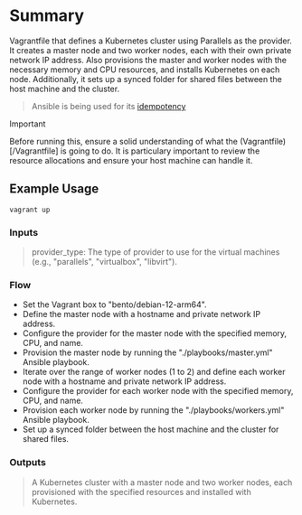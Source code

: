 # Summary

Vagrantfile that defines a Kubernetes cluster using Parallels as the provider. It creates a master node and two worker nodes, each with their own private network IP address. Also provisions the master and worker nodes with the necessary memory and CPU resources, and installs Kubernetes on each node. Additionally, it sets up a synced folder for shared files between the host machine and the cluster.

> Ansible is being used for its [idempotency](https://docs.ansible.com/ansible/latest/reference_appendices/glossary.html#term-Idempotency)

> [!IMPORTANT]
> Before running this, ensure a solid understanding of what the (Vagrantfile)[/Vagrantfile] is going to do. It is particulary important to review the resource allocations and ensure your host machine can handle it. 

## Example Usage

`vagrant up`

### Inputs

> provider_type: The type of provider to use for the virtual machines (e.g., "parallels", "virtualbox", "libvirt").

### Flow

- Set the Vagrant box to "bento/debian-12-arm64".
- Define the master node with a hostname and private network IP address.
- Configure the provider for the master node with the specified memory, CPU, and name.
- Provision the master node by running the "./playbooks/master.yml" Ansible playbook.
- Iterate over the range of worker nodes (1 to 2) and define each worker node with a hostname and private network IP address.
- Configure the provider for each worker node with the specified memory, CPU, and name.
- Provision each worker node by running the "./playbooks/workers.yml" Ansible playbook.
- Set up a synced folder between the host machine and the cluster for shared files.

### Outputs

> A Kubernetes cluster with a master node and two worker nodes, each provisioned with the specified resources and installed with Kubernetes.
